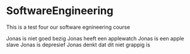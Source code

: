 # SoftwareEngineering
This is a test four our software egnineering course


Jonas is niet goed bezig
Jonas heeft een applewatch
Jonas is een apple slave
Jonas is depresief
Jonas denkt dat dit niet grappig is